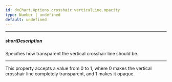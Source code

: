 ```yaml
---
id: dxChart.Options.crosshair.verticalLine.opacity
type: Number | undefined
default: undefined
---
```

---
##### shortDescription
Specifies how transparent the vertical crosshair line should be.

---
This property accepts a value from 0 to 1, where 0 makes the vertical crosshair line completely transparent, and 1 makes it opaque.